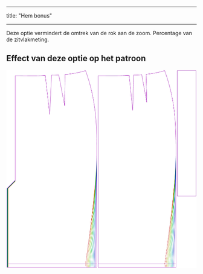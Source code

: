 - - -
title: "Hem bonus"
- - -

Deze optie vermindert de omtrek van de rok aan de zoom. Percentage van de zitvlakmeting.

## Effect van deze optie op het patroon

![Deze afbeelding toont het effect van deze optie door meerdere varianten die een andere waarde hebben voor deze optie te vervangen](penelope_hembonus_sample.svg "Effect of this option on the pattern")
